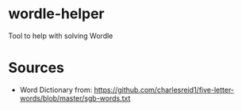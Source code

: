 # wordle-helper
Tool to help with solving Wordle

# Sources
* Word Dictionary from: https://github.com/charlesreid1/five-letter-words/blob/master/sgb-words.txt
